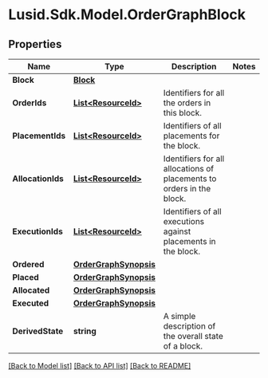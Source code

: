 # Lusid.Sdk.Model.OrderGraphBlock

## Properties

Name | Type | Description | Notes
------------ | ------------- | ------------- | -------------
**Block** | [**Block**](Block.md) |  | 
**OrderIds** | [**List&lt;ResourceId&gt;**](ResourceId.md) | Identifiers for all the orders in this block. | 
**PlacementIds** | [**List&lt;ResourceId&gt;**](ResourceId.md) | Identifiers of all placements for the block. | 
**AllocationIds** | [**List&lt;ResourceId&gt;**](ResourceId.md) | Identifiers for all allocations of placements to orders in the block. | 
**ExecutionIds** | [**List&lt;ResourceId&gt;**](ResourceId.md) | Identifiers of all executions against placements in the block. | 
**Ordered** | [**OrderGraphSynopsis**](OrderGraphSynopsis.md) |  | 
**Placed** | [**OrderGraphSynopsis**](OrderGraphSynopsis.md) |  | 
**Allocated** | [**OrderGraphSynopsis**](OrderGraphSynopsis.md) |  | 
**Executed** | [**OrderGraphSynopsis**](OrderGraphSynopsis.md) |  | 
**DerivedState** | **string** | A simple description of the overall state of a block. | 

[[Back to Model list]](../README.md#documentation-for-models) [[Back to API list]](../README.md#documentation-for-api-endpoints) [[Back to README]](../README.md)

